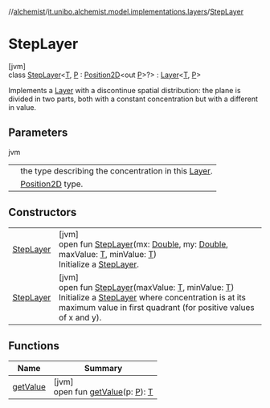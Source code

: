 //[alchemist](../../../index.md)/[it.unibo.alchemist.model.implementations.layers](../index.md)/[StepLayer](index.md)

# StepLayer

[jvm]\
class [StepLayer](index.md)<[T](index.md), [P](index.md) : [Position2D](../../it.unibo.alchemist.model.interfaces/-position2-d/index.md)<out [P](../../it.unibo.alchemist.model.interfaces/-route/index.md)>?> : [Layer](../../it.unibo.alchemist.model.interfaces/-layer/index.md)<[T](../../it.unibo.alchemist.model.implementations.timedistributions/-weibull-distributed-weibull-time/index.md), [P](../../it.unibo.alchemist.model.interfaces/-route/index.md)> 

Implements a [Layer](../../it.unibo.alchemist.model.interfaces/-layer/index.md) with a discontinue spatial distribution: the plane is divided in two parts, both with a constant concentration but with a different in value.

## Parameters

jvm

| | |
|---|---|
| <T> | the type describing the concentration in this [Layer](../../it.unibo.alchemist.model.interfaces/-layer/index.md). |
| <P> | [Position2D](../../it.unibo.alchemist.model.interfaces/-position2-d/index.md) type. |

## Constructors

| | |
|---|---|
| [StepLayer](-step-layer.md) | [jvm]<br>open fun [StepLayer](-step-layer.md)(mx: [Double](https://kotlinlang.org/api/latest/jvm/stdlib/kotlin/-double/index.html), my: [Double](https://kotlinlang.org/api/latest/jvm/stdlib/kotlin/-double/index.html), maxValue: [T](../../it.unibo.alchemist.model.implementations.timedistributions/-weibull-distributed-weibull-time/index.md), minValue: [T](../../it.unibo.alchemist.model.implementations.timedistributions/-weibull-distributed-weibull-time/index.md))<br>Initialize a [StepLayer](index.md). |
| [StepLayer](-step-layer.md) | [jvm]<br>open fun [StepLayer](-step-layer.md)(maxValue: [T](../../it.unibo.alchemist.model.implementations.timedistributions/-weibull-distributed-weibull-time/index.md), minValue: [T](../../it.unibo.alchemist.model.implementations.timedistributions/-weibull-distributed-weibull-time/index.md))<br>Initialize a [StepLayer](index.md) where concentration is at its maximum value in first quadrant (for positive values of x and y). |

## Functions

| Name | Summary |
|---|---|
| [getValue](get-value.md) | [jvm]<br>open fun [getValue](get-value.md)(p: [P](../../it.unibo.alchemist.model.interfaces/-route/index.md)): [T](../../it.unibo.alchemist.model.implementations.timedistributions/-weibull-distributed-weibull-time/index.md) |
